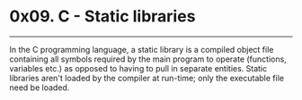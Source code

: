 # 0x09. C - Static libraries   

***
In the C programming language, a static library is a compiled object file containing all symbols required by the main program to operate (functions, variables etc.) as opposed to having to pull in separate entities. Static libraries aren't loaded by the compiler at run-time; only the executable file need be loaded.   
